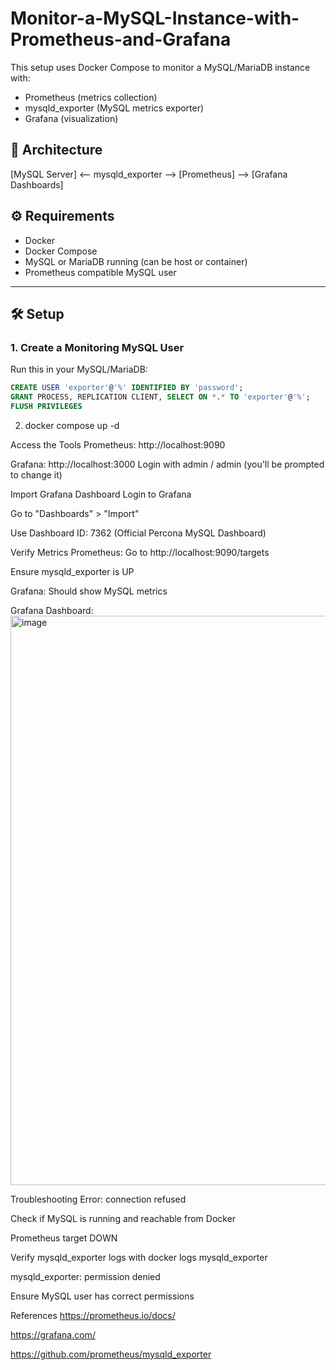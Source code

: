 # Monitor-a-MySQL-Instance-with-Prometheus-and-Grafana

This setup uses Docker Compose to monitor a MySQL/MariaDB instance with:
- Prometheus (metrics collection)
- mysqld_exporter (MySQL metrics exporter)
- Grafana (visualization)

## 🧱 Architecture

  [MySQL Server] <-- mysqld_exporter --> [Prometheus] --> [Grafana Dashboards]


## ⚙️ Requirements

- Docker
- Docker Compose
- MySQL or MariaDB running (can be host or container)
- Prometheus compatible MySQL user

---

## 🛠️ Setup

### 1. Create a Monitoring MySQL User

Run this in your MySQL/MariaDB:

```sql
CREATE USER 'exporter'@'%' IDENTIFIED BY 'password';
GRANT PROCESS, REPLICATION CLIENT, SELECT ON *.* TO 'exporter'@'%';
FLUSH PRIVILEGES
```


2. docker compose up -d

Access the Tools
Prometheus: http://localhost:9090

Grafana: http://localhost:3000
Login with admin / admin (you'll be prompted to change it)


Import Grafana Dashboard
Login to Grafana

Go to "Dashboards" > "Import"

Use Dashboard ID: 7362
(Official Percona MySQL Dashboard)


Verify Metrics
Prometheus: Go to http://localhost:9090/targets

Ensure mysqld_exporter is UP

Grafana: Should show MySQL metrics

Grafana Dashboard:
<img width="1606" height="911" alt="image" src="https://github.com/user-attachments/assets/e2cd076c-8ece-4ec3-a417-8391c43d8b6b" />



 Troubleshooting
Error: connection refused

Check if MySQL is running and reachable from Docker

Prometheus target DOWN

Verify mysqld_exporter logs with docker logs mysqld_exporter

mysqld_exporter: permission denied

Ensure MySQL user has correct permissions

 References
https://prometheus.io/docs/

https://grafana.com/

https://github.com/prometheus/mysqld_exporter
